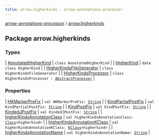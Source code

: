 ```yaml
---
title: arrow.higherkinds - arrow-annotations-processor
---
```


[arrow-annotations-processor](../index.html) / [arrow.higherkinds](./index.html)

## Package arrow.higherkinds

### Types

| [AnnotatedHigherKind](-annotated-higher-kind/index.html) | `class AnnotatedHigherKind` |
| [HigherKind](-higher-kind/index.html) | `data class HigherKind` |
| [HigherKindsFileGenerator](-higher-kinds-file-generator/index.html) | `class HigherKindsFileGenerator` |
| [HigherKindsProcessor](-higher-kinds-processor/index.html) | `class HigherKindsProcessor : `[`AbstractProcessor`](../arrow.common.utils/-abstract-processor/index.html) |

### Properties

| [HKMarkerPreFix](-h-k-marker-pre-fix.html) | `val HKMarkerPreFix: `[`String`](https://kotlinlang.org/api/latest/jvm/stdlib/kotlin/-string/index.html) |
| [KindPartialPostFix](-kind-partial-post-fix.html) | `val KindPartialPostFix: `[`String`](https://kotlinlang.org/api/latest/jvm/stdlib/kotlin/-string/index.html) |
| [KindPostFix](-kind-post-fix.html) | `val KindPostFix: `[`String`](https://kotlinlang.org/api/latest/jvm/stdlib/kotlin/-string/index.html) |
| [KindedJPostFix](-kinded-j-post-fix.html) | `val KindedJPostFix: `[`String`](https://kotlinlang.org/api/latest/jvm/stdlib/kotlin/-string/index.html) |
| [higherKindsAnnotationClass](higher-kinds-annotation-class.html) | `val higherKindsAnnotationClass: `[`Class`](http://docs.oracle.com/javase/6/docs/api/java/lang/Class.html)`<higherkind>` |
| [higherKindsAnnotationKClass](higher-kinds-annotation-k-class.html) | `val higherKindsAnnotationKClass: `[`KClass`](https://kotlinlang.org/api/latest/jvm/stdlib/kotlin.reflect/-k-class/index.html)`<higherkind>` |
| [higherKindsAnnotationName](higher-kinds-annotation-name.html) | `val higherKindsAnnotationName: `[`String`](https://kotlinlang.org/api/latest/jvm/stdlib/kotlin/-string/index.html) |

